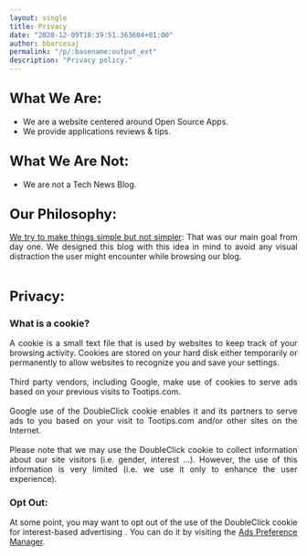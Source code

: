 ```yaml
---
layout: single
title: Privacy
date: "2020-12-09T18:39:51.363604+01:00"
author: bbarcesaj
permalink: "/p/:basename:output_ext"
description: "Privacy policy."
---
```


<div dir="ltr" style="text-align: left;" trbidi="on">
<h2 style="text-align: justify;">
<span style="font-size: x-large;">What We Are:</span></h2>
<div style="text-align: left;">
</div>
<ul style="text-align: left;">
<li style="text-align: justify;">We are a website centered around Open Source Apps.</li>
<li style="text-align: justify;">We provide applications reviews &amp; tips.</li>
</ul>
<h2 style="text-align: justify;">
<span style="font-size: x-large;">What We Are Not:</span></h2>
<div>
<ul style="text-align: left;">
<li style="text-align: justify;">We are not a Tech News Blog.</li>
</ul>
<h2 style="text-align: justify;">
<span style="font-size: x-large;">
Our Philosophy:</span></h2>
<div>
<div style="text-align: justify;">
<a href="http://www.brainyquote.com/quotes/quotes/a/alberteins103652.html" rel="nofollow" target="_blank">We try to make things simple but not simpler</a>:&nbsp;That was our main goal from day one. We designed this blog with this idea in mind to avoid any visual distraction the user might encounter while browsing our blog.</div>
</div>
</div>
<div>
<div style="text-align: justify;">
<br /></div>
</div>
<h2 style="text-align: justify;">
<span style="font-size: x-large;">Privacy:</span></h2>
<div>
<div style="text-align: justify;">
<h3>
What is a cookie?</h3>
<div>
A cookie is a small text file that is used by websites to keep track of your browsing activity. Cookies are stored on your hard disk either temporarily or permanently to allow websites to recognize you and save your settings.</div>
<div>
<br /></div>
<div>
Third party vendors, including Google, make use of cookies to serve ads based on your previous visits to Tootips.com.</div>
<div>
<br /></div>
<div>
Google use of the DoubleClick cookie enables it and its partners to serve ads to you based on your visit to Tootips.com and/or other sites on the Internet.<br />
<br />
Please note that we may use the DoubleClick cookie to collect information about our site visitors (i.e. gender, interest ...). However, the use of this information is very limited (i.e. we use it only to enhance the user experience).</div>
<h3>
</h3>
<h3>
Opt Out:</h3>
<div>
At some point, you may want to opt out of the use of the DoubleClick cookie for interest-based advertising . You can do it by visiting the <a href="http://www.google.com/ads/preferences/" target="_blank">Ads Preference Manager</a>.</div>
</div>
</div>
</div>
